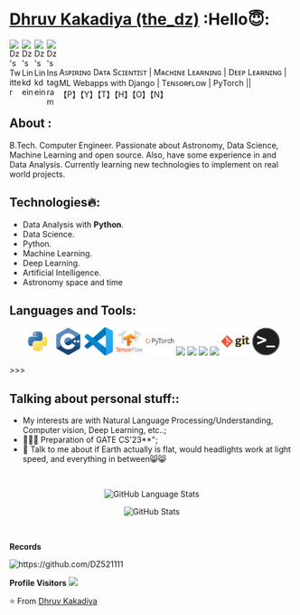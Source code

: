 # <a href="https://www.linkedin.com/in/dhruv-kakadiya-8a3202191/">Dhruv Kakadiya (the_dz)</a> :Hello😇:

<a href="https://twitter.com/DhruvKakadiya7">
  <img align="left" alt="Dz's Twitter" width="22px" src="https://seeklogo.com/images/T/twitter-logo-A84FE9258E-seeklogo.com.png" />
</a>
<a href="https://www.linkedin.com/in/dhruv-kakadiya-8a3202191/">
  <img align="left" alt="Dz's Linkdein" width="22px" src="https://cdn-icons-png.flaticon.com/512/174/174857.png" />
</a>
<a href="https://leetcode.com/DZ521111/">
  <img align="left" alt="Dz's Linkdein" width="22px" src="https://upload.wikimedia.org/wikipedia/commons/1/19/LeetCode_logo_black.png" />
</a>
<a href="https://www.codechef.com/users/dhruv5211">
  <img align="left" alt="Dz's Instagram" width="22px" src="https://i.pinimg.com/originals/c5/d9/fc/c5d9fc1e18bcf039f464c2ab6cfb3eb6.jpg" />
</a>

<br/>
<br/>

>>>

Aꜱᴘɪʀɪɴɢ Dᴀᴛᴀ Sᴄɪᴇɴᴛɪꜱᴛ | Mᴀᴄʜɪɴᴇ Lᴇᴀʀɴɪɴɢ | Dᴇᴇᴘ Lᴇᴀʀɴɪɴɢ | ML Webapps with Django | Tᴇɴꜱᴏʀғʟᴏᴡ | PyTorch || </br>
【P】【Y】【T】【H】【O】【N】</br>
>>>

## About :
   B.Tech. Computer Engineer. Passionate about Astronomy, Data Science, Machine Learning and open source. Also, have some experience in and Data Analysis. Currently learning new technologies to implement on real world projects.

>>>

## Technologies🔥:
- Data Analysis with **Python**.
- Data Science.
- Python.
- Machine Learning.
- Deep Learning.
- Artificial Intelligence.
- Astronomy space and time

## Languages and Tools:  

<p align="center"> <code><img height="50" src="https://raw.githubusercontent.com/github/explore/80688e429a7d4ef2fca1e82350fe8e3517d3494d/topics/python/python.png"></code> <code><img height="50" src="https://raw.githubusercontent.com/github/explore/8f08e8373b7c8cefb65d11cd07e6b131a4f8a15a/topics/cpp/cpp.png"></code> <code><img height="50" src="https://raw.githubusercontent.com/github/explore/379d49236d826364be968345e0a085d044108cff/topics/visual-studio-code/visual-studio-code.png"></code> <code><img height="50" src="https://raw.githubusercontent.com/github/explore/80688e429a7d4ef2fca1e82350fe8e3517d3494d/topics/tensorflow/tensorflow.png"></code> <code><img height="50" src="https://raw.githubusercontent.com/github/explore/01ea2a586e5da744792d0ccfce2f68b861f29301/topics/pytorch/pytorch.png"></code> <code><img height="50" src="https://upload.wikimedia.org/wikipedia/commons/1/19/LeetCode_logo_black.png"></code> <code><img height="50" src="https://sta.codeforces.com/s/59516/images/codeforces-logo-with-telegram.png"></code> <code><img height="50" src="https://media.geeksforgeeks.org/wp-content/uploads/20210208000010/GeeksforGeeks.png"></code> <code><img height="50" src="https://www.svgrepo.com/show/331760/sql-database-generic.svg"></code> <code><img height="50" src="https://raw.githubusercontent.com/github/explore/06b34d0bde4cb0ec04d29ec826557c40bc17a67e/topics/git/git.png"></code> <code><img height="50" src="https://raw.githubusercontent.com/github/explore/603c885d3ef9d1f9da3b29e843d9f64f6e963b68/topics/terminal/terminal.png"></code> </p>
>>>


## Talking about personal stuff::
- My interests are with Natural Language Processing/Understanding, Computer vision, Deep Learning, etc..;
- 👨🏽‍💻 Preparation of GATE CS'23**";
- 💬 Talk to me about if Earth actually is flat, would headlights work at light speed, and everything in between😸😸

</br>

<p align="center"> <img src="https://github-readme-stats.vercel.app/api/top-langs/?username=DZ521111&langs_count=7&theme=tokyonight" alt="GitHub Language Stats"/> </p> <p align="center"> <img src="https://github-readme-stats.vercel.app/api?username=DZ521111&&show_icons=true&theme=radical&line_height=27&v=5" alt="GitHub Stats"/> </p>
</br>

**Records** 

<img src="https://github-readme-stats.vercel.app/api?username=DZ521111&&show_icons=true&theme=radical&line_height=27&v=5" alt="https://github.com/DZ521111" />

**Profile Visitors**
![](https://komarev.com/ghpvc/?username=DZ521111)

⭐️ From [Dhruv Kakadiya](https://github.com/DZ521111)

